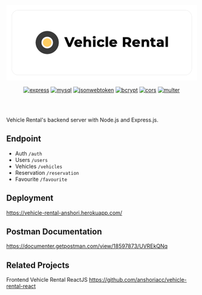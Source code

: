<br/>

<div align="center">
	<img height="200" src="https://raw.githubusercontent.com/anshoriacc/vehicle-rental-backend/master/public/images/github-banner.png" alt="VehicleRental">

[![express](https://img.shields.io/npm/v/express?label=express)](https://www.npmjs.com/package/express)
[![mysql](https://img.shields.io/npm/v/mysql?label=mysql)](https://www.npmjs.com/package/mysql)
[![jsonwebtoken](https://img.shields.io/npm/v/jsonwebtoken?label=jsonwebtoken)](https://www.npmjs.com/package/jsonwebtoken)
[![bcrypt](https://img.shields.io/npm/v/bcrypt?label=bcrypt)](https://www.npmjs.com/package/bcrypt)
[![cors](https://img.shields.io/npm/v/cors?label=cors)](https://www.npmjs.com/package/cors)
[![multer](https://img.shields.io/npm/v/multer?label=multer)](https://www.npmjs.com/package/multer)

<br/>

</div>

<br/>

Vehicle Rental's backend server with Node.js and Express.js.

## Endpoint

- Auth `/auth`
- Users `/users`
- Vehicles `/vehicles`
- Reservation `/reservation`
- Favourite `/favourite`

## Deployment

<https://vehicle-rental-anshori.herokuapp.com/>

## Postman Documentation

<https://documenter.getpostman.com/view/18597873/UVREkQNq>

## Related Projects

Frontend Vehicle Rental ReactJS <https://github.com/anshoriacc/vehicle-rental-react>
